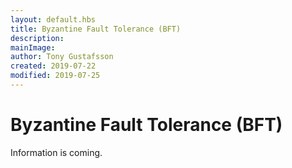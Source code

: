 ```yaml
---
layout: default.hbs
title: Byzantine Fault Tolerance (BFT)
description:
mainImage:
author: Tony Gustafsson
created: 2019-07-22
modified: 2019-07-25
---
```


# Byzantine Fault Tolerance (BFT)

Information is coming.
